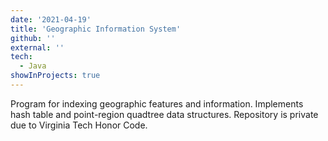 ```yaml
---
date: '2021-04-19'
title: 'Geographic Information System'
github: ''
external: ''
tech:
  - Java
showInProjects: true
---
```


Program for indexing geographic features and information. Implements hash table and point-region quadtree data structures. Repository is private due to Virginia Tech Honor Code.
